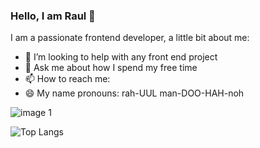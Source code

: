 ### Hello, I am Raul 👋

I am a passionate frontend developer, a little bit about me:

- 🤔 I’m looking to help with any front end project
- 💬 Ask me about how I spend my free time
- 📫 How to reach me:
- 😄 My name pronouns: rah-UUL man-DOO-HAH-noh

![image 1](https://github-readme-stats.vercel.app/api?username=RaulMandujano&&show_icons=true&title_color=ffffff&icon_color=bb2acf&text_color=daf7dc&bg_color=151515)


![Top Langs](https://github-readme-stats.vercel.app/api/top-langs/?username=anuraghazra&layout=compact)


